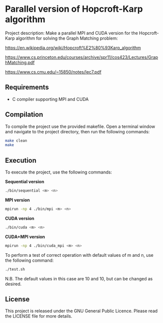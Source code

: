 # Parallel version of Hopcroft-Karp algorithm

Project description: 
Make a parallel MPI and CUDA version for the Hopcroft-Karp algorithm for solving the Graph Matching problem:

https://en.wikipedia.org/wiki/Hopcroft%E2%80%93Karp_algorithm

https://www.cs.princeton.edu/courses/archive/spr11/cos423/Lectures/GraphMatching.pdf

https://www.cs.cmu.edu/~15850/notes/lec7.pdf

## Requirements

+ C compiler supporting MPI and CUDA

## Compilation

To compile the project use the provided makefile. 
Open a terminal window and navigate to the project directory, then run the following commands:

```bash
make clean
make
```

## Execution

To execute the project, use the following commands:

**Sequential version**

```bash
./bin/sequential <m> <n>
```

**MPI version**

```bash
mpirun -np 4 ./bin/mpi <m> <n>
```

**CUDA version**

```bash
./bin/cuda <m> <n>
```

**CUDA+MPI version**

```bash
mpirun -np 4 ./bin/cuda_mpi <m> <n>
```

To perform a test of correct operation with default values of m and n, use the following command:

```bash
./test.sh
```

N.B. The default values in this case are 10 and 10, but can be changed as desired.

## License

This project is released under the GNU General Public Licence. Please read the LICENSE file for more details.
